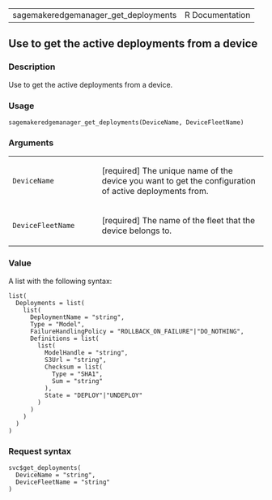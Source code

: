 <table style="width: 100%;">
<tbody>
<tr class="odd">
<td>sagemakeredgemanager_get_deployments</td>
<td style="text-align: right;">R Documentation</td>
</tr>
</tbody>
</table>

## Use to get the active deployments from a device

### Description

Use to get the active deployments from a device.

### Usage

    sagemakeredgemanager_get_deployments(DeviceName, DeviceFleetName)

### Arguments

<table>
<colgroup>
<col style="width: 35%" />
<col style="width: 65%" />
</colgroup>
<tbody>
<tr class="odd">
<td><code
id="sagemakeredgemanager_get_deployments_:_DeviceName">DeviceName</code></td>
<td><p>[required] The unique name of the device you want to get the
configuration of active deployments from.</p></td>
</tr>
<tr class="even">
<td><code
id="sagemakeredgemanager_get_deployments_:_DeviceFleetName">DeviceFleetName</code></td>
<td><p>[required] The name of the fleet that the device belongs
to.</p></td>
</tr>
</tbody>
</table>

### Value

A list with the following syntax:

    list(
      Deployments = list(
        list(
          DeploymentName = "string",
          Type = "Model",
          FailureHandlingPolicy = "ROLLBACK_ON_FAILURE"|"DO_NOTHING",
          Definitions = list(
            list(
              ModelHandle = "string",
              S3Url = "string",
              Checksum = list(
                Type = "SHA1",
                Sum = "string"
              ),
              State = "DEPLOY"|"UNDEPLOY"
            )
          )
        )
      )
    )

### Request syntax

    svc$get_deployments(
      DeviceName = "string",
      DeviceFleetName = "string"
    )
